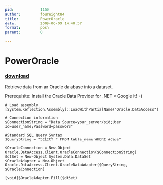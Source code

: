 ```yaml
---
pid:            1150
author:         foureight84
title:          PowerOracle
date:           2009-06-09 14:40:57
format:         posh
parent:         0

---
```


# PowerOracle

### [download](Scripts\1150.ps1)

Retrieve data from an Oracle database into a dataset.

Prerequisite: Install the Oracle Data Provider for .NET > Google it! =)

```posh
# Load assembly
[System.Reflection.Assembly]::LoadWithPartialName("Oracle.DataAccess")

# Connection information
$ConnectionString = "Data Source=your_server/sid;User Id=user_name;Password=password"

#Standard SQL Query Syntax
$QueryString = "SELECT * FROM table_name WHERE #Case"

$OracleConnection = New-Object Oracle.DataAccess.Client.OracleConnection($ConnectionString)
$dtSet = New-Object System.Data.DataSet
$OracleAdapter = New-Object Oracle.DataAccess.Client.OracleDataAdapter($QueryString, $OracleConnection)

[void]$OracleAdapter.Fill($dtSet)
```
